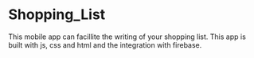 # Shopping_List

This mobile app can facillite the writing of your shopping list. This app is built with js, css and html and the integration with firebase.